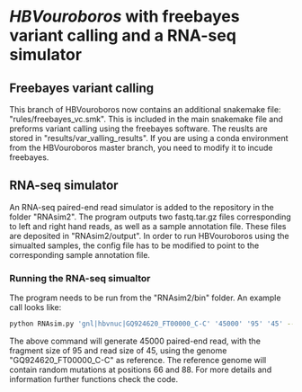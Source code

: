 *HBVouroboros* with freebayes variant calling and a RNA-seq simulator
===

## Freebayes variant calling

This branch of HBVouroboros now contains an additional snakemake file: "rules/freebayes_vc.smk". This is included in the main snakemake file and preforms variant calling using the freebayes software. The reuslts are stored in "results/var_valling_results". If you are using a conda environment from the HBVouroboros  master branch, you need to modify it to incude freebayes.

## RNA-seq simulator

An RNA-seq paired-end read simulator is added to the repository in the folder "RNAsim2". The program outputs two fastq.tar.gz files corresponding to left and right hand reads, as well as a sample annotation file. These files are deposited in "RNAsim2/output". In order to run HBVouroboros using the simualted samples, the config file has to be modified to point to the corresponding sample annotation file. 

### Running the RNA-seq simualtor

The program needs to be run from the "RNAsim2/bin" folder. An example call looks like: 
```bash
python RNAsim.py 'gnl|hbvnuc|GQ924620_FT00000_C-C' '45000' '95' '45' --mutate --mutpos "66 88"
```

The above command will generate 45000 paired-end read, with the fragment size of 95 and read size of 45, using the genome  "GQ924620_FT00000_C-C" as reference. The reference genome will contain random mutations at positions 66 and 88. For more details and information further functions check the code. 


